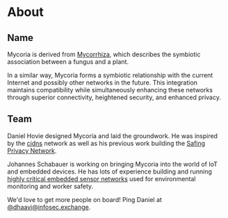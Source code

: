 # About

## Name

Mycoria is derived from [Mycorrhiza](https://en.wikipedia.org/wiki/Mycorrhiza), which describes the symbiotic association between a fungus and a plant.

In a similar way, Mycoria forms a symbiotic relationship with the current Internet and possibly other networks in the future. This integration maintains compatibility while simultaneously enhancing these networks through superior connectivity, heightened security, and enhanced privacy.

## Team

Daniel Hovie designed Mycoria and laid the groundwork. He was inspired by the [cjdns](https://github.com/cjdelisle/cjdns/) network as well as his previous work building the [Safing Privacy Network](https://github.com/safing/spn).

Johannes Schabauer is working on bringing Mycoria into the world of IoT and embedded devices. He has lots of experience building and running [highly critical embedded sensor networks](https://doctec.at/) used for environmental monitoring and worker safety.

We'd love to get more people on board! Ping Daniel at [@dhaavi@infosec.exchange](https://infosec.exchange/@dhaavi).
